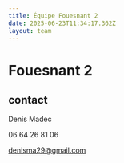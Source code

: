 ```yaml
---
title: Équipe Fouesnant 2
date: 2025-06-23T11:34:17.362Z
layout: team
---
```


# Fouesnant 2



## contact 

Denis Madec

06 64 26 81 06

denisma29@gmail.com

